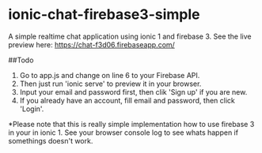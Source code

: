 # ionic-chat-firebase3-simple
A simple realtime chat application using ionic 1 and firebase 3.
See the live preview here: https://chat-f3d06.firebaseapp.com/

##Todo
1. Go to app.js and change on line 6 to your Firebase API.
2. Then just run 'ionic serve' to preview it in your browser.
3. Input your email and password first, then clik 'Sign up' if you are new.
4. If you already have an account, fill email and password, then click 'Login'.




*Please note that this is really simple implementation how to use firebase 3 in your in ionic 1. See your browser console log to see whats happen if somethings doesn't work.
